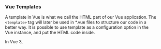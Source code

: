 ### Vue Templates

A template in Vue is what we call the HTML part of our Vue application. 
The `<template>` tag will later be used in *.vue files to structure our code in a better way.
It is possible to use template as a configuration option in the Vue instance, and put the HTML code inside.


In Vue 3, <template> is a special HTML-like element used to define the structure of a Vue component's UI. It acts as a container for the component’s markup and is essential in Vue’s Single File Components (SFCs) or inside inline component definitions.

**Key Points About <template> in Vue 3:**</br>

**1. Encapsulation of Markup:**
The <template> section contains the HTML structure of the component.
It is not rendered as an actual DOM element in the output.

**2. Reactivity & Binding:**
It can contain Vue directives like v-bind, v-for, v-if, etc.
It can dynamically render data using {{ }} (interpolation).

**3. Scoped to the Component:**
Unlike regular HTML, elements inside <template> are reactive and belong only to the component they are defined in.

**4. Multiple Root Elements (Vue 3 Feature):**
Vue 3 allows multiple root elements inside <template>, unlike Vue 2 which required a single root element.


&nbsp;</br>
**Example of a <template> in a Vue 3 Component:**

``` js
<template>
  <div>
    <h1>{{ title }}</h1>
    <p>{{ description }}</p>
  </div>
</template>

<script>
export default {
  data() {
    return {
      title: "Hello Vue 3",
      description: "Vue 3 allows multiple root elements!"
    };
  }
};
</script>

<style scoped>
h1 {
  color: blue;
}
</style>
```


